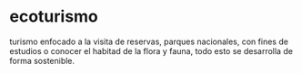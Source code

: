 # ecoturismo
turismo enfocado a la visita de reservas, parques nacionales, con fines de estudios o conocer el habitad de la flora y fauna, todo esto se  desarrolla de forma sostenible. 
